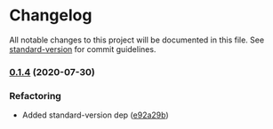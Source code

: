# Changelog

All notable changes to this project will be documented in this file. See [standard-version](https://github.com/conventional-changelog/standard-version) for commit guidelines.

### [0.1.4](https://github.com/Zenoo/CSS3-Cube/compare/v0.1.3...v0.1.4) (2020-07-30)


### Refactoring

* Added standard-version dep ([e92a29b](https://github.com/Zenoo/CSS3-Cube/commit/e92a29b79433dc8e6b31653d0fe23856bd087890))
